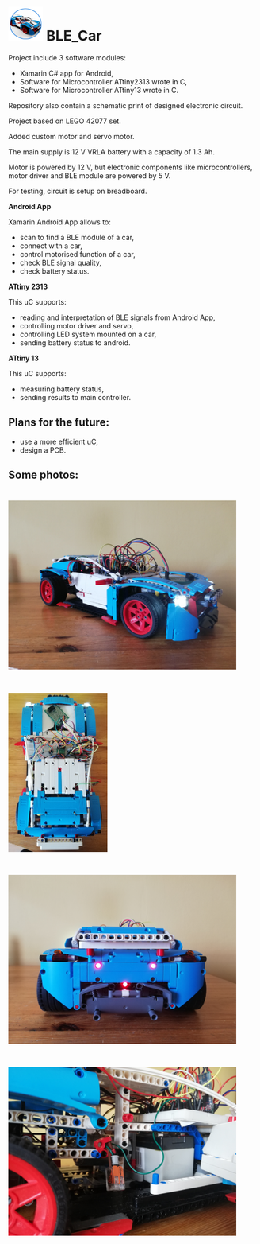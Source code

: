 # <img src="icon.png" width="70" height="68" /> BLE_Car

Project include 3 software modules:
- Xamarin C# app for Android,
- Software for Microcontroller ATtiny2313 wrote in C,
- Software for Microcontroller ATtiny13 wrote in C.

Repository also contain a schematic print of designed electronic circuit.

Project based on LEGO 42077 set.

Added custom motor and servo motor.

The main supply is 12 V VRLA battery with a capacity of 1.3 Ah.

Motor is powered by 12 V, but electronic components like microcontrollers, motor driver and BLE module are powered by 5 V.

For testing, circuit is setup on breadboard.


**Android App**

Xamarin Android App allows to:
- scan to find a BLE module of a car,
- connect with a car,
- control motorised function of a car,
- check BLE signal quality,
- check battery status. 


**ATtiny 2313**

This uC supports:
- reading and interpretation of BLE signals from Android App,
- controlling motor driver and servo,
- controlling LED system mounted on a car,
- sending battery status to android.


**ATtiny 13**

This uC supports:
- measuring battery status,
- sending results to main controller.




## Plans for the future:
- use a more efficient uC,
- design a PCB. 


## Some photos:
# <img src="Main_photo.jpg" width="460" height="340" />
# <img src="Above.jpg" width="200" height="320" />
# <img src="Back.jpg" width="460" height="340" />
# <img src="interior.jpg" width="460" height="340" />
